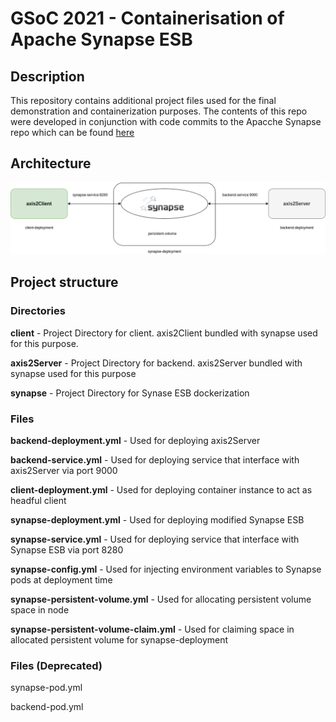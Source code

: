 # GSoC 2021 - Containerisation of Apache Synapse ESB

## Description

This repository contains additional project files used for the final demonstration and containerization purposes.
The contents of this repo were developed in conjunction with code commits to the Apacche Synapse repo which can be found [here](https://github.com/n-jay/synapse/commits/feature1)

## Architecture

![image info](./images/architecture.png)

## Project structure

### Directories

**client** - Project Directory for client. axis2Client bundled with synapse used for this purpose.

**axis2Server** - Project Directory for backend. axis2Server bundled with synapse used for this purpose

**synapse** - Project Directory for Synase ESB dockerization

### Files

**backend-deployment.yml** - Used for deploying axis2Server 

**backend-service.yml** - Used for deploying service that interface with axis2Server via port 9000

**client-deployment.yml** - Used for deploying container instance to act as headful client

**synapse-deployment.yml** - Used for deploying modified Synapse ESB

**synapse-service.yml** - Used for deploying service that interface with Synapse ESB via port 8280

**synapse-config.yml** - Used for injecting environment variables to Synapse pods at deployment time

**synapse-persistent-volume.yml** - Used for allocating persistent volume space in node

**synapse-persistent-volume-claim.yml** - Used for claiming space in allocated persistent volume for synapse-deployment

### Files (Deprecated)

synapse-pod.yml

backend-pod.yml